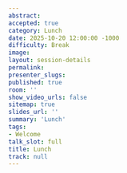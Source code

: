 ```yaml
---
abstract:
accepted: true
category: Lunch
date: 2025-10-20 12:00:00 -1000
difficulty: Break
image:
layout: session-details
permalink:
presenter_slugs:
published: true
room: ''
show_video_urls: false
sitemap: true
slides_url: ''
summary: 'Lunch'
tags:
- Welcome
talk_slot: full
title: Lunch
track: null
---
```

